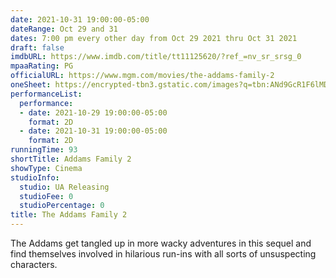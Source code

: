 ```yaml
---
date: 2021-10-31 19:00:00-05:00
dateRange: Oct 29 and 31
dates: 7:00 pm every other day from Oct 29 2021 thru Oct 31 2021
draft: false
imdbURL: https://www.imdb.com/title/tt11125620/?ref_=nv_sr_srsg_0
mpaaRating: PG
officialURL: https://www.mgm.com/movies/the-addams-family-2
oneSheet: https://encrypted-tbn3.gstatic.com/images?q=tbn:ANd9GcR1F6lMDDoZjESJZFalH0I8t_gQPnbem8-jGYxYLJFHj-DfgQwq
performanceList:
  performance:
  - date: 2021-10-29 19:00:00-05:00
    format: 2D
  - date: 2021-10-31 19:00:00-05:00
    format: 2D
runningTime: 93
shortTitle: Addams Family 2
showType: Cinema
studioInfo:
  studio: UA Releasing
  studioFee: 0
  studioPercentage: 0
title: The Addams Family 2
---
```


The Addams get tangled up in more wacky adventures in this sequel and find themselves involved in hilarious run-ins with all sorts of unsuspecting characters.